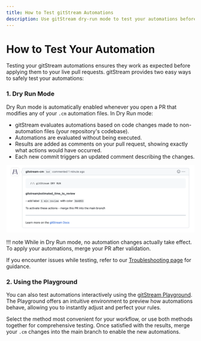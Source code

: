 ```yaml
---
title: How to Test gitStream Automations
description: Use gitStream dry-run mode to test your automations before implementing them.
---
```


# How to Test Your Automation

Testing your gitStream automations ensures they work as expected before applying them to your live pull requests. gitStream provides two easy ways to safely test your automations:

### 1. Dry Run Mode

Dry Run mode is automatically enabled whenever you open a PR that modifies any of your `.cm` automation files. In Dry Run mode:

- gitStream evaluates automations based on code changes made to non-automation files (your repository's codebase).
- Automations are evaluated without being executed.
- Results are added as comments on your pull request, showing exactly what actions would have occurred.
- Each new commit triggers an updated comment describing the changes.

![dry-run mode](/screenshots/dry-run-mode.png)

!!! note
	While in Dry Run mode, no automation changes actually take effect. To apply your automations, merge your PR after validation.

If you encounter issues while testing, refer to our [Troubleshooting page](troubleshooting.md) for guidance.

### 2. Using the Playground

You can also test automations interactively using the [gitStream Playground](gitStream-playground.md). The Playground offers an intuitive environment to preview how automations behave, allowing you to instantly adjust and perfect your rules.

Select the method most convenient for your workflow, or use both methods together for comprehensive testing. Once satisfied with the results, merge your `.cm` changes into the main branch to enable the new automations.
